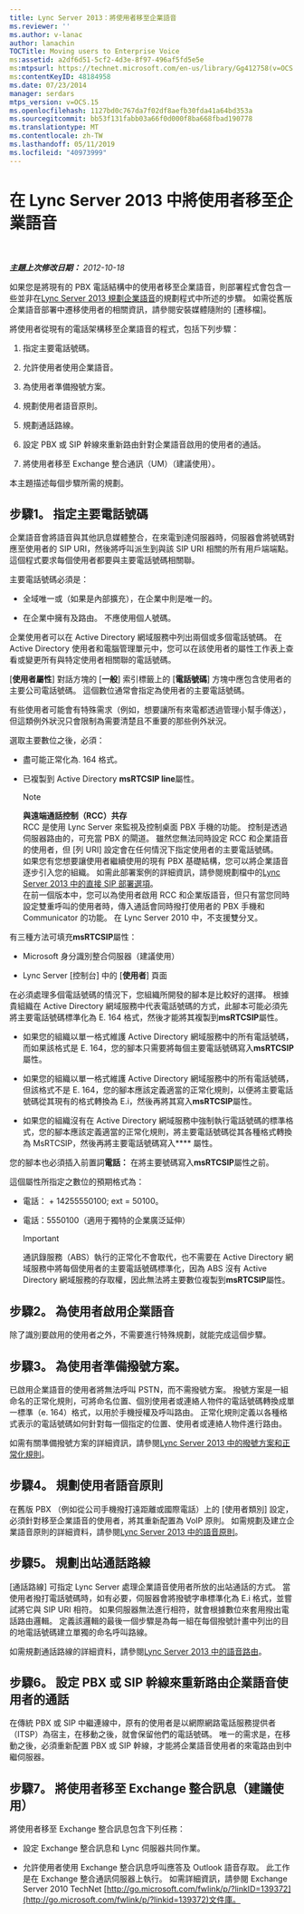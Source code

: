 ```yaml
---
title: Lync Server 2013：將使用者移至企業語音
ms.reviewer: ''
ms.author: v-lanac
author: lanachin
TOCTitle: Moving users to Enterprise Voice
ms:assetid: a2df6d51-5cf2-4d3e-8f97-496af5fd5e5e
ms:mtpsurl: https://technet.microsoft.com/en-us/library/Gg412758(v=OCS.15)
ms:contentKeyID: 48184958
ms.date: 07/23/2014
manager: serdars
mtps_version: v=OCS.15
ms.openlocfilehash: 1127bd0c767da7f02df8aefb30fda41a64bd353a
ms.sourcegitcommit: bb53f131fabb03a66f0d000f8ba668fbad190778
ms.translationtype: MT
ms.contentlocale: zh-TW
ms.lasthandoff: 05/11/2019
ms.locfileid: "40973999"
---
```

<div data-xmlns="http://www.w3.org/1999/xhtml">

<div class="topic" data-xmlns="http://www.w3.org/1999/xhtml" data-msxsl="urn:schemas-microsoft-com:xslt" data-cs="http://msdn.microsoft.com/en-us/">

<div data-asp="http://msdn2.microsoft.com/asp">

# <a name="moving-users-to-enterprise-voice-in-lync-server-2013"></a>在 Lync Server 2013 中將使用者移至企業語音

</div>

<div id="mainSection">

<div id="mainBody">

<span> </span>

_**主題上次修改日期：** 2012-10-18_

如果您是將現有的 PBX 電話結構中的使用者移至企業語音，則部署程式會包含一些並非在[Lync Server 2013 規劃企業語音](lync-server-2013-planning-for-enterprise-voice.md)的規劃程式中所述的步驟。 如需從舊版企業語音部署中遷移使用者的相關資訊，請參閱安裝媒體隨附的 [遷移檔]。

將使用者從現有的電話架構移至企業語音的程式，包括下列步驟：

1.  指定主要電話號碼。

2.  允許使用者使用企業語音。

3.  為使用者準備撥號方案。

4.  規劃使用者語音原則。

5.  規劃通話路線。

6.  設定 PBX 或 SIP 幹線來重新路由針對企業語音啟用的使用者的通話。

7.  將使用者移至 Exchange 整合通訊（UM）（建議使用）。

本主題描述每個步驟所需的規劃。

<div>

## <a name="step-1-designate-primary-phone-numbers"></a>步驟1。 指定主要電話號碼

企業語音會將語音與其他訊息媒體整合，在來電到達伺服器時，伺服器會將號碼對應至使用者的 SIP URI，然後將呼叫派生到與該 SIP URI 相關的所有用戶端端點。 這個程式要求每個使用者都要與主要電話號碼相關聯。

主要電話號碼必須是：

  - 全域唯一或（如果是內部擴充），在企業中則是唯一的。

  - 在企業中擁有及路由。 不應使用個人號碼。

企業使用者可以在 Active Directory 網域服務中列出兩個或多個電話號碼。 在 Active Directory 使用者和電腦管理單元中，您可以在該使用者的屬性工作表上查看或變更所有與特定使用者相關聯的電話號碼。

[**使用者屬性**] 對話方塊的 [**一般**] 索引標籤上的 [**電話號碼**] 方塊中應包含使用者的主要公司電話號碼。 這個數位通常會指定為使用者的主要電話號碼。

有些使用者可能會有特殊需求（例如，想要讓所有來電都透過管理小幫手傳送），但這類例外狀況只會限制為需要清楚且不重要的那些例外狀況。

選取主要數位之後，必須：

  - 盡可能正常化為. 164 格式。

  - 已複製到 Active Directory **msRTCSIP line**屬性。
    
    <div>
    

    > [!NOTE]  
    > <STRONG>與遠端通話控制（RCC）共存</STRONG><BR>RCC 是使用 Lync Server 來監視及控制桌面 PBX 手機的功能。 控制是透過伺服器路由的，可充當 PBX 的閘道。 雖然您無法同時設定 RCC 和企業語音的使用者，但 [列 URI] 設定會在任何情況下指定使用者的主要電話號碼。<BR>如果您有您想要讓使用者繼續使用的現有 PBX 基礎結構，您可以將企業語音逐步引入您的組織。 如需此部署案例的詳細資訊，請參閱規劃檔中的<A href="lync-server-2013-direct-sip-deployment-options.md">Lync Server 2013 中的直接 SIP 部署選項</A>。<BR>在前一個版本中，您可以為使用者啟用 RCC 和企業版語音，但只有當您同時設定雙重呼叫的使用者時，傳入通話會同時撥打使用者的 PBX 手機和 Communicator 的功能。 在 Lync Server 2010 中，不支援雙分叉。

    
    </div>

有三種方法可填充**msRTCSIP**屬性：

  - Microsoft 身分識別整合伺服器（建議使用）

  - Lync Server [控制台] 中的 [**使用者**] 頁面

在必須處理多個電話號碼的情況下，您組織所開發的腳本是比較好的選擇。 根據貴組織在 Active Directory 網域服務中代表電話號碼的方式，此腳本可能必須先將主要電話號碼標準化為 E. 164 格式，然後才能將其複製到**msRTCSIP**屬性。

  - 如果您的組織以單一格式維護 Active Directory 網域服務中的所有電話號碼，而如果該格式是 E. 164，您的腳本只需要將每個主要電話號碼寫入**msRTCSIP**屬性。

  - 如果您的組織以單一格式維護 Active Directory 網域服務中的所有電話號碼，但該格式不是 E. 164，您的腳本應該定義適當的正常化規則，以便將主要電話號碼從其現有的格式轉換為 E.i，然後再將其寫入**msRTCSIP**屬性。

  - 如果您的組織沒有在 Active Directory 網域服務中強制執行電話號碼的標準格式，您的腳本應該定義適當的正常化規則，將主要電話號碼從其各種格式轉換為 MsRTCSIP，然後再將主要電話號碼寫入**** 屬性。

您的腳本也必須插入前置詞**電話：** 在將主要號碼寫入**msRTCSIP**屬性之前。

這個屬性所指定之數位的預期格式為：

  - 電話： + 14255550100; ext = 50100。

  - 電話：5550100（適用于獨特的企業廣泛延伸）
    
    <div>
    

    > [!IMPORTANT]  
    > 通訊錄服務（ABS）執行的正常化不會取代，也不需要在 Active Directory 網域服務中將每個使用者的主要電話號碼標準化，因為 ABS 沒有 Active Directory 網域服務的存取權，因此無法將主要數位複製到<STRONG>msRTCSIP</STRONG>屬性。

    
    </div>

</div>

<div>

## <a name="step-2-enable-users-for-enterprise-voice"></a>步驟2。 為使用者啟用企業語音

除了識別要啟用的使用者之外，不需要進行特殊規劃，就能完成這個步驟。

</div>

<div>

## <a name="step-3-prepare-dial-plans-for-users"></a>步驟3。 為使用者準備撥號方案。

已啟用企業語音的使用者將無法呼叫 PSTN，而不需撥號方案。 撥號方案是一組命名的正常化規則，可將命名位置、個別使用者或連絡人物件的電話號碼轉換成單一標準（e. 164）格式，以用於手機授權及呼叫路由。 正常化規則定義以各種格式表示的電話號碼如何針對每一個指定的位置、使用者或連絡人物件進行路由。

如需有關準備撥號方案的詳細資訊，請參閱[Lync Server 2013 中的撥號方案和正常化規則](lync-server-2013-dial-plans-and-normalization-rules.md)。

</div>

<div>

## <a name="step-4-plan-user-voice-policies"></a>步驟4。 規劃使用者語音原則

在舊版 PBX （例如從公司手機撥打遠距離或國際電話）上的 [使用者類別] 設定，必須針對移至企業語音的使用者，將其重新配置為 VoIP 原則。 如需規劃及建立企業語音原則的詳細資料，請參閱[Lync Server 2013 中的語音原則](lync-server-2013-voice-policies.md)。

</div>

<div>

## <a name="step-5-plan-outbound-call-routes"></a>步驟5。 規劃出站通話路線

[通話路線] 可指定 Lync Server 處理企業語音使用者所放的出站通話的方式。 當使用者撥打電話號碼時，如有必要，伺服器會將撥號字串標準化為 E.i 格式，並嘗試將它與 SIP URI 相符。 如果伺服器無法進行相符，就會根據數位來套用撥出電話路由邏輯。 定義該邏輯的最後一個步驟是為每一組在每個撥號計畫中列出的目的地電話號碼建立單獨的命名呼叫路線。

如需規劃通話路線的詳細資料，請參閱[Lync Server 2013 中的語音路由](lync-server-2013-voice-routes.md)。

</div>

<div>

## <a name="step-6-configure-pbx-or-sip-trunk-to-reroute-calls-for-enterprise-voice-users"></a>步驟6。 設定 PBX 或 SIP 幹線來重新路由企業語音使用者的通話

在傳統 PBX 或 SIP 中繼連線中，原有的使用者是以網際網路電話服務提供者（ITSP）為宿主，在移動之後，就會保留他們的電話號碼。 唯一的需求是，在移動之後，必須重新配置 PBX 或 SIP 幹線，才能將企業語音使用者的來電路由到中繼伺服器。

</div>

<div>

## <a name="step-7-move-users-to-exchange-unified-messaging-recommended"></a>步驟7。 將使用者移至 Exchange 整合訊息（建議使用）

將使用者移至 Exchange 整合訊息包含下列任務：

  - 設定 Exchange 整合訊息和 Lync 伺服器共同作業。

  - 允許使用者使用 Exchange 整合訊息呼叫應答及 Outlook 語音存取。 此工作是在 Exchange 整合通訊伺服器上執行。 如需詳細資訊，請參閱 Exchange Server 2010 TechNet [http://go.microsoft.com/fwlink/p/?linkID=139372](http://go.microsoft.com/fwlink/p/?linkid=139372)文件庫。

</div>

</div>

<span> </span>

</div>

</div>

</div>

